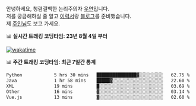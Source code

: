 안녕하세요, 청렴결백한 논리주의자 [우연](https://dev-wooyeon.github.io/quiz-app/)입니다.  
저를 궁금해하실 줄 알고 [이력서](https://ieunune.notion.site/d836ecc9172144d4b39f185b89f16a62)랑 [블로그](https://notion-blog-ieunune.vercel.app)를 준비했습니다.  
제 [주인님](https://www.instagram.com/lovely_hiru_hari_s2/)도 보고 가세요.


📊 **실시간 트래킹 코딩타임: 23년 8월 4일 부터**  

[![wakatime](https://wakatime.com/badge/user/099dd627-fdab-4072-b87a-fa91c7a76d8d.svg?style=for-the-badge)](https://wakatime.com/@099dd627-fdab-4072-b87a-fa91c7a76d8d)

📊 **주간 트래킹 코딩타임: 최근 7일간 통계**

<!--START_SECTION:waka-->

```txt
Python            5 hrs 30 mins   ███████████████▓░░░░░░░░░   62.75 %
Java              1 hr 58 mins    █████▓░░░░░░░░░░░░░░░░░░░   22.60 %
XML               19 mins         █░░░░░░░░░░░░░░░░░░░░░░░░   03.69 %
Other             16 mins         ▓░░░░░░░░░░░░░░░░░░░░░░░░   03.14 %
Vue.js            13 mins         ▓░░░░░░░░░░░░░░░░░░░░░░░░   02.60 %
```

<!--END_SECTION:waka-->

<!-- ![](./profile-3d-contrib/profile-night-view.svg)-->
